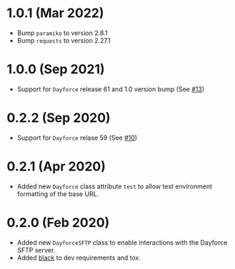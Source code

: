# 1.0.1 (Mar 2022)

 - Bump `paramiko` to version 2.8.1
 - Bump `requests` to version 2.27.1

# 1.0.0 (Sep 2021)

 - Support for `Dayforce` release 61 and 1.0 version bump (See [#13](https://github.com/goodeggs/dayforce-client/pull/13))

# 0.2.2 (Sep 2020)

 - Support for `Dayforce` relase 59 (See [#10](https://github.com/goodeggs/dayforce-client/pull/10))

# 0.2.1 (Apr 2020)

 - Added new `Dayforce` class attribute `test` to allow test environment formatting of the base URL.

# 0.2.0 (Feb 2020)

 - Added new `DayforceSFTP` class to enable interactions with the Dayforce SFTP server.
 - Added [black](https://black.readthedocs.io/en/stable/) to dev requirements and tox.
